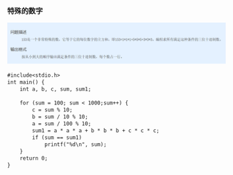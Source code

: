 ### 特殊的数字

![](https://github.com/wkrkk/RandomPictures/blob/master/TIM%E6%88%AA%E5%9B%BE20190225105545.png?raw=true)

```
#include<stdio.h>
int main() {
	int a, b, c, sum, sum1;
	
	for (sum = 100; sum < 1000;sum++) {
		c = sum % 10;
		b = sum / 10 % 10;
		a = sum / 100 % 10;
		sum1 = a * a * a + b * b * b + c * c * c;
		if (sum == sum1)
			printf("%d\n", sum);
	}
	return 0;
}
```

